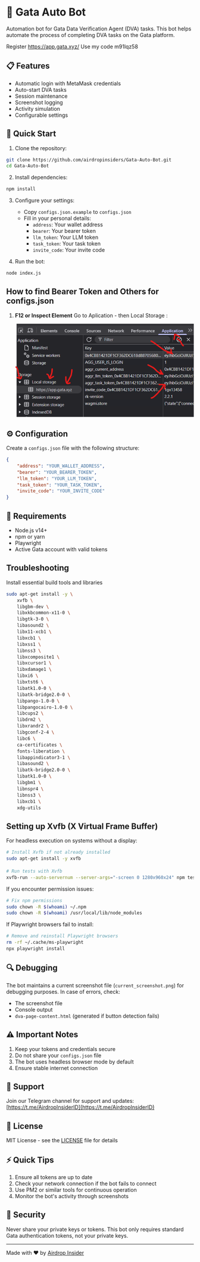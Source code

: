# 🤖 Gata Auto Bot

Automation bot for Gata Data Verification Agent (DVA) tasks. This bot helps automate the process of completing DVA tasks on the Gata platform.

Register https://app.gata.xyz/
Use my code m91lqz58

## 📋 Features

- Automatic login with MetaMask credentials
- Auto-start DVA tasks
- Session maintenance
- Screenshot logging
- Activity simulation
- Configurable settings

## 🚀 Quick Start

1. Clone the repository:
```bash
git clone https://github.com/airdropinsiders/Gata-Auto-Bot.git
cd Gata-Auto-Bot
```

2. Install dependencies:
```bash
npm install
```

3. Configure your settings:
   - Copy `configs.json.example` to `configs.json`
   - Fill in your personal details:
     - `address`: Your wallet address
     - `bearer`: Your bearer token
     - `llm_token`: Your LLM token
     - `task_token`: Your task token
     - `invite_code`: Your invite code

4. Run the bot:
```bash
node index.js
```
## How to find Bearer Token and Others for configs.json

1. **F12 or Inspect Element**
   Go to Aplication - then Local Storage :
  
   ![Settings](./settings.PNG)

## ⚙️ Configuration

Create a `configs.json` file with the following structure:

```json
{
    "address": "YOUR_WALLET_ADDRESS",
    "bearer": "YOUR_BEARER_TOKEN",
    "llm_token": "YOUR_LLM_TOKEN",
    "task_token": "YOUR_TASK_TOKEN",
    "invite_code": "YOUR_INVITE_CODE"
}
```

## 📝 Requirements

- Node.js v14+
- npm or yarn
- Playwright
- Active Gata account with valid tokens

## Troubleshooting

Install essential build tools and libraries
```bash
sudo apt-get install -y \
    xvfb \
    libgbm-dev \
    libxkbcommon-x11-0 \
    libgtk-3-0 \
    libasound2 \
    libx11-xcb1 \
    libxcb1 \
    libxss1 \
    libnss3 \
    libxcomposite1 \
    libxcursor1 \
    libxdamage1 \
    libxi6 \
    libxtst6 \
    libatk1.0-0 \
    libatk-bridge2.0-0 \
    libpango-1.0-0 \
    libpangocairo-1.0-0 \
    libcups2 \
    libdrm2 \
    libxrandr2 \
    libgconf-2-4 \
    libc6 \
    ca-certificates \
    fonts-liberation \
    libappindicator3-1 \
    libasound2 \
    libatk-bridge2.0-0 \
    libatk1.0-0 \
    libgbm1 \
    libnspr4 \
    libnss3 \
    libxcb1 \
    xdg-utils
```
## Setting up Xvfb (X Virtual Frame Buffer)
For headless execution on systems without a display:

```bash
# Install Xvfb if not already installed
sudo apt-get install -y xvfb

# Run tests with Xvfb
xvfb-run --auto-servernum --server-args="-screen 0 1280x960x24" npm test
```

If you encounter permission issues:
```bash
# Fix npm permissions
sudo chown -R $(whoami) ~/.npm
sudo chown -R $(whoami) /usr/local/lib/node_modules
```

If Playwright browsers fail to install:
```bash
# Remove and reinstall Playwright browsers
rm -rf ~/.cache/ms-playwright
npx playwright install
```

## 🔍 Debugging

The bot maintains a current screenshot file (`current_screenshot.png`) for debugging purposes. In case of errors, check:
- The screenshot file
- Console output
- `dva-page-content.html` (generated if button detection fails)

## ⚠️ Important Notes

1. Keep your tokens and credentials secure
2. Do not share your `configs.json` file
3. The bot uses headless browser mode by default
4. Ensure stable internet connection

## 🤝 Support

Join our Telegram channel for support and updates:
[https://t.me/AirdropInsiderID](https://t.me/AirdropInsiderID)

## 📜 License

MIT License - see the [LICENSE](LICENSE) file for details

## ⚡️ Quick Tips

1. Ensure all tokens are up to date
2. Check your network connection if the bot fails to connect
3. Use PM2 or similar tools for continuous operation
4. Monitor the bot's activity through screenshots

## 🔐 Security

Never share your private keys or tokens. This bot only requires standard Gata authentication tokens, not your private keys.

---
Made with ❤️ by [Airdrop Insider](https://t.me/AirdropInsiderID)
